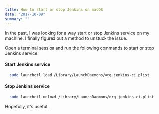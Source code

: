 ```yaml
---
title: How to start or stop Jenkins on macOS
date: "2017-10-09"
summary: ""
---
```


In the past, I was looking for a way start or stop Jenkins service on my machine. I finally figured out a method to unstuck the issue.

Open a terminal session and run the following commands to start or stop Jenkins service.

#### Start Jenkins service
  ```bash
    sudo launchctl load /Library/LaunchDaemons/org.jenkins-ci.plist
  ```

#### Stop Jenkins service
  ```bash
    sudo launchctl unload /Library/LaunchDaemons/org.jenkins-ci.plist
  ```

Hopefully, it's useful.
